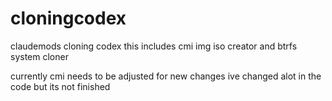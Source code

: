 # cloningcodex
claudemods cloning codex this includes cmi img iso creator and btrfs system cloner

currently cmi needs to be adjusted for new changes ive changed alot in the code but its not finished
